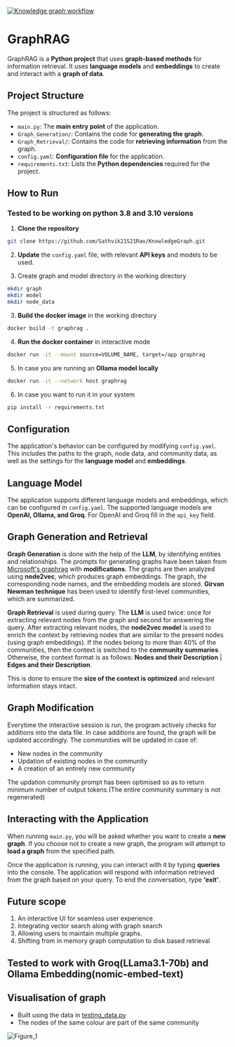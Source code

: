 [![Knowledge graph workflow](https://github.com/Sathvik21S21Rao/KnowledgeGraph/actions/workflows/main.yml/badge.svg)](https://github.com/Sathvik21S21Rao/KnowledgeGraph/actions/workflows/main.yml)

# GraphRAG

GraphRAG is a **Python project** that uses **graph-based methods** for information retrieval. It uses **language models** and **embeddings** to create and interact with a **graph of data**.

## Project Structure

The project is structured as follows:

- `main.py`: The **main entry point** of the application.
- `Graph_Generation/`: Contains the code for **generating the graph**.
- `Graph_Retrieval/`: Contains the code for **retrieving information** from the graph.
- `config.yaml`: **Configuration file** for the application.
- `requirements.txt`: Lists the **Python dependencies** required for the project.


## How to Run

### Tested to be working on python 3.8 and 3.10 versions
1. **Clone the repository**
```bash
git clone https://github.com/Sathvik21S21Rao/KnowledgeGraph.git
```

2. **Update** the `config.yaml` file, with relevant **API keys** and models to be used.

3. Create graph and model directory in the working directory
```bash
mkdir graph
mkdir model
mkdir node_data
```

3. **Build the docker image** in the working directory
```bash
docker build -t graphrag .
```

4. **Run the docker container** in interactive mode
```bash
docker run -it --mount source=VOLUME_NAME, target=/app graphrag
```

5. In case you are running an **Ollama model locally**
```bash
docker run -it --network host graphrag
```

6. In case you want to run it in your system
```bash
pip install -r requirements.txt
```

## Configuration

The application's behavior can be configured by modifying `config.yaml`. This includes the paths to the graph, node data, and community data, as well as the settings for the **language model** and **embeddings**.

## Language Model

The application supports different language models and embeddings, which can be configured in `config.yaml`. The supported language models are **OpenAI, Ollama, and Groq**. For OpenAI and Groq fill in the `api_key` field.

## Graph Generation and Retrieval

**Graph Generation** is done with the help of the **LLM**, by identifying entities and relationships. The prompts for generating graphs have been taken from [Microsoft's graphrag](https://github.com/microsoft/graphrag) with **modifications**. The graphs are then analyzed using **node2vec**, which produces graph embeddings. The graph, the corresponding node names, and the embedding models are stored. **Girvan Newman technique** has been used to identify first-level communities, which are summarized.

**Graph Retrieval** is used during query. The **LLM** is used twice: once for extracting relevant nodes from the graph and second for answering the query. After extracting relevant nodes, the **node2vec model** is used to enrich the context by retrieving nodes that are similar to the present nodes (using graph embeddings). If the nodes belong to more than 40% of the communities, then the context is switched to the **community summaries**. Otherwise, the context format is as follows: **Nodes and their Description** | **Edges and their Description**.

This is done to ensure the **size of the context is optimized** and relevant information stays intact.

## Graph Modification

Everytime the interactive session is run, the program actively checks for additions into the data file. In case additions are found, the graph will be updated accordingly. The communities will be updated in case of:
- New nodes in the community
- Updation of existing nodes in the community
- A creation of an entirely new community

The updation community prompt has been optimised so as to return minimum number of output tokens.(The entire community summary is not regenerated)

## Interacting with the Application

When running `main.py`, you will be asked whether you want to create a **new graph**. If you choose not to create a new graph, the program will attempt to **load a graph** from the specified path.

Once the application is running, you can interact with it by typing **queries** into the console. The application will respond with information retrieved from the graph based on your query. To end the conversation, type **'exit'**.

## Future scope

1. An interactive UI for seamless user experience
2. Integrating vector search along with graph search
3. Allowing users to maintain multiple graphs.
4. Shifting from in memory graph computation to disk based retrieval

## Tested to work with Groq(LLama3.1-70b) and Ollama Embedding(nomic-embed-text)

## Visualisation of graph

- Built using the data in [testing_data.py](https://github.com/Sathvik21S21Rao/KnowledgeGraph/blob/main/testing_data.py)
- The nodes of the same colour are part of the same community

![Figure_1](https://github.com/user-attachments/assets/11dbd28b-3da0-45b7-a9bf-b608774f3e4b)



